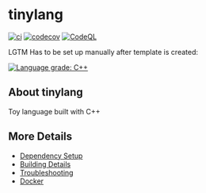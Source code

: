 # tinylang

[![ci](https://github.com/apwadkar/tinylang/actions/workflows/ci.yml/badge.svg)](https://github.com/apwadkar/tinylang/actions/workflows/ci.yml)
[![codecov](https://codecov.io/gh/apwadkar/tinylang/branch/main/graph/badge.svg)](https://codecov.io/gh/apwadkar/tinylang)
[![CodeQL](https://github.com/apwadkar/tinylang/actions/workflows/codeql-analysis.yml/badge.svg)](https://github.com/apwadkar/tinylang/actions/workflows/codeql-analysis.yml)

LGTM Has to be set up manually after template is created:

[![Language grade: C++](https://img.shields.io/lgtm/grade/cpp/github/apwadkar/tinylang)](https://lgtm.com/projects/g/apwadkar/tinylang/context:cpp)

## About tinylang
Toy language built with C++


## More Details

 * [Dependency Setup](README_dependencies.md)
 * [Building Details](README_building.md)
 * [Troubleshooting](README_troubleshooting.md)
 * [Docker](README_docker.md)

